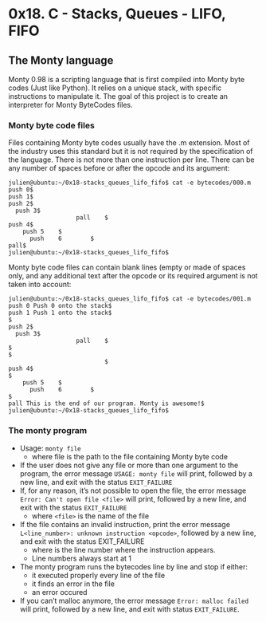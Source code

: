 # 0x18. C - Stacks, Queues - LIFO, FIFO

## The Monty language
Monty 0.98 is a scripting language that is first compiled into Monty byte codes (Just like Python). It relies on a unique stack, with specific instructions to manipulate it. The goal of this project is to create an interpreter for Monty ByteCodes files.

### Monty byte code files
Files containing Monty byte codes usually have the .m extension. Most of the industry uses this standard but it is not required by the specification of the language. There is not more than one instruction per line. There can be any number of spaces before or after the opcode and its argument:
```
julien@ubuntu:~/0x18-stacks_queues_lifo_fifo$ cat -e bytecodes/000.m
push 0$
push 1$
push 2$
  push 3$
                   pall    $
push 4$
    push 5    $
      push    6        $
pall$
julien@ubuntu:~/0x18-stacks_queues_lifo_fifo$
```
Monty byte code files can contain blank lines (empty or made of spaces only, and any additional text after the opcode or its required argument is not taken into account:
```
julien@ubuntu:~/0x18-stacks_queues_lifo_fifo$ cat -e bytecodes/001.m
push 0 Push 0 onto the stack$
push 1 Push 1 onto the stack$
$
push 2$
  push 3$
                   pall    $
$
$
                           $
push 4$
$
    push 5    $
      push    6        $
$
pall This is the end of our program. Monty is awesome!$
julien@ubuntu:~/0x18-stacks_queues_lifo_fifo$
```
### The monty program
* Usage: ```monty file```
  * where file is the path to the file containing Monty byte code
* If the user does not give any file or more than one argument to the program, the error message ```USAGE: monty file``` will print, followed by a new line, and exit with the status ```EXIT_FAILURE```
* If, for any reason, it’s not possible to open the file, the error message ```Error: Can't open file <file>``` will print, followed by a new line, and exit with the status ```EXIT_FAILURE```
  * where ```<file>``` is the name of the file
* If the file contains an invalid instruction, print the error message ```L<line_number>: unknown instruction <opcode>```, followed by a new line, and exit with the status EXIT_FAILURE
  * where is the line number where the instruction appears.
  * Line numbers always start at 1
* The monty program runs the bytecodes line by line and stop if either:
  * it executed properly every line of the file
  * it finds an error in the file
  * an error occured
* If you can’t malloc anymore, the error message ```Error: malloc failed``` will print, followed by a new line, and exit with status ```EXIT_FAILURE```.
